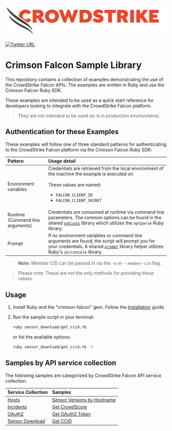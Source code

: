 ![CrowdStrike Falcon](https://raw.githubusercontent.com/CrowdStrike/falconpy/main/docs/asset/cs-logo.png)

[![Twitter URL](https://img.shields.io/twitter/url?label=Follow%20%40CrowdStrike&style=social&url=https%3A%2F%2Ftwitter.com%2FCrowdStrike)](https://twitter.com/CrowdStrike)

# Crimson Falcon Sample Library

This repository contains a collection of examples demonstrating the use of the CrowdStrike Falcon APIs. The examples are written in Ruby and use the Crimson Falcon Ruby SDK.

These examples are intended to be used as a quick start reference for developers looking to integrate with the CrowdStrike Falcon platform.

> They are not intended to be used as-is in production environments.

## Authentication for these Examples

These examples will follow one of three standard patterns for authenticating to the CrowdStrike Falcon platform via the Crimson Falcon Ruby SDK:

| Pattern | Usage detail |
| :--- | :--- |
| Environment variables | Credentials are retrieved from the local environment of the machine the example is executed on.<BR/><BR/>These values are named:<ul><li>`FALCON_CLIENT_ID`</li><li>`FALCON_CLIENT_SECRET`</li></ul> |
| Runtime (Command line arguments) | Credentials are consumed at runtime via command line parameters. The common options can be found in the shared [`options`](shared/options.rb) library which utilizes the `optparse` Ruby library. |
| Prompt | If no environment variables or command line arguments are found, the script will prompt you for your credentials. A shared [`prompt`](shared/prompt.rb) library helper utilizes Ruby's `io/console` library. |

> **Note:** Member CID can be passed in via the `-m` or `--member-cid` flag.

> Please note: These are not the only methods for providing these values.

## Usage

1. Install Ruby and the "crimson-falcon" gem. Follow the [Installation](../README.md#installation) guide.

2. Run the sample script in your terminal:

    ```bash
    ruby sensor_download/get_ccid.rb
    ```

    or list the available options:

    ```bash
    ruby sensor_download/get_ccid.rb -h
    ```

## Samples by API service collection

The following samples are categorized by CrowdStrike Falcon API service collection.

| Service Collection | Samples |
| :--- | :--- |
| [Hosts](hosts) | [Sensor Versions by Hostname](hosts/sensor_versions_by_hostname.rb) |
| [Incidents](incidents) | [Get CrowdScore](incidents/crowd_score.rb) |
| [OAuth2](oauth2) | [Get OAuth2 Token](oauth2/get_access_token.rb) |
| [Sensor Download](sensor_download) | [Get CCID](sensor_download/get_ccid.rb) |
